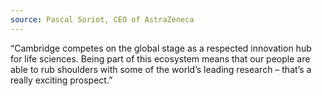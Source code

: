 ```yaml
---
source: Pascal Soriot, CEO of AstraZeneca
---
```

“Cambridge competes on the global stage as a respected innovation hub for life sciences. Being part of this ecosystem means that our people are able to rub shoulders with some of the world’s leading research – that’s a really exciting prospect.”